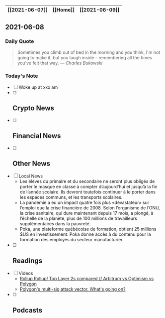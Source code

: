 | [[2021-06-07]] | [[Home]] | [[2021-06-09]] |
| :------------: | :------: | :------------: |

## 2021-06-08 

### Daily Quote
> Sometimes you climb out of bed in the morning and you think, I'm not going to make it, but you laugh inside - remembering all the times you've felt that way.
> &mdash; <cite>Charles Bukowski</cite>

### Today's Note
- [ ] Woke up at xxx am
- [ ] Crypto News
	- 
- [ ] Financial News
	- 
- [ ] Other News
	- 
- [ ] Local News
	- Les élèves du primaire et du secondaire ne seront plus obligés de porter le masque en classe à compter d’aujourd’hui et jusqu’à la fin de l’année scolaire. Ils devront toutefois continuer à le porter dans les espaces communs, et les transports scolaires.
	- La pandémie a eu un impact quatre fois plus «dévastateur» sur l’emploi que la crise financière de 2008. Selon l’organisme de l’ONU, la crise sanitaire, qui dure maintenant depuis 17 mois, a plongé, à l’échelle de la planète, plus de 100 millions de travailleurs supplémentaires dans la pauvreté.
	- Poka, une plateforme québécoise de formation, obtient 25 millions $US en investissement. Poka donne accès à du contenu pour la formation des employés du secteur manufacturier.
- [ ] Readings
	- 
- [ ] Videos
	- [Rollup Rollup! Top Layer 2s compared // Arbitrum vs Optimism vs Polygon](https://www.youtube.com/watch?v=e9Yjhj8obwQ&t)
	- [Polygon's multi-sig attack vector. What's going on?](https://www.youtube.com/watch?v=xqL-UKyIGu4&t)
- [ ] Podcasts
	- 
